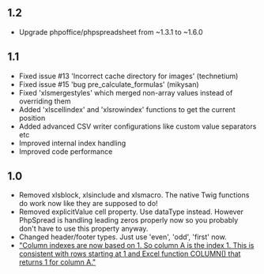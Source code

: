 ## 1.2

 * Upgrade phpoffice/phpspreadsheet from ~1.3.1 to ~1.6.0

## 1.1

 * Fixed issue #13 'Incorrect cache directory for images' (technetium)
 * Fixed issue #15 'bug pre_calculate_formulas' (mikysan)
 * Fixed 'xlsmergestyles' which merged non-array values instead of overriding them
 * Added 'xlscellindex' and 'xlsrowindex' functions to get the current position
 * Added advanced CSV writer configurations like custom value separators etc
 * Improved internal index handling
 * Improved code performance

## 1.0

 * Removed xlsblock, xlsinclude and xlsmacro. The native Twig functions do work now like they are supposed to do!
 * Removed explicitValue cell property. Use dataType instead. However PhpSpread is handling leading zeros properly now so you probably don't have to use this property anyway.
 * Changed header/footer types. Just use 'even', 'odd', 'first' now.
 * ["Column indexes are now based on 1. So column A is the index 1. This is consistent with rows starting at 1 and Excel function COLUMN() that returns 1 for column A."](https://phpspreadsheet.readthedocs.io/en/develop/topics/migration-from-PHPExcel/#column-index-based-on-1)
